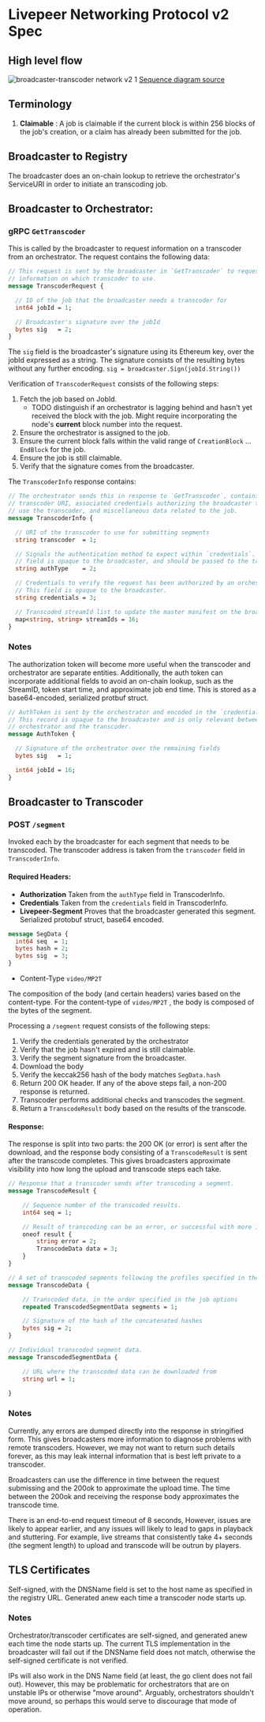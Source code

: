 # Livepeer Networking Protocol v2 Spec

## High level flow

![broadcaster-transcoder network v2 1](https://user-images.githubusercontent.com/292510/41455677-c8437268-7032-11e8-9ce8-bfdd9b6e3fc0.png)
[Sequence diagram source](https://sequencediagram.org/index.html#initialData=C4S2BsFMAIBkQG6QA6UgJ2gOUsA7gPboDWIAdgObQIBMAUHcgIbqgDGIzZw0ASpBRABnYOgCedAELoCTACZsmIjAFoAfP0EjxALmgB5dGwAWkbU2BE+kAI51Nw0WJXrpshUuAY9hk2dEWVvxCyAxu8orK6Oq+puaW6DoAOmQAKuhMZEJsBHIY1nbhHlEAPC6x-hkJOumZ2bn5AJJkAGYEDAzgBAShRZFe0Wq1WTl5idAAygIAtpDcBVIyEZ4YZSrD9WN6UxSz88Ghc3J0QA)


## Terminology

1. **Claimable** : A job is claimable if the current block is within 256 blocks of the job's creation, or a claim has already been submitted for the job.

## Broadcaster to Registry

The broadcaster does an on-chain lookup to retrieve the orchestrator's ServiceURI in order to initiate an transcoding job.

## Broadcaster to Orchestrator:

### gRPC `GetTranscoder`

This is called by the broadcaster to request information on a transcoder from an orchestrator. The request contains the following data:

```protobuf
// This request is sent by the broadcaster in `GetTranscoder` to request
// information on which transcoder to use.
message TranscoderRequest {

  // ID of the job that the broadcaster needs a transcoder for
  int64 jobId = 1;

  // Broadcaster's signature over the jobId
  bytes sig   = 2;
}
```

The `sig` field is the broadcaster's signature using its Ethereum key, over the jobId expressed as a string. The signature consists of the resulting bytes without any further encoding.
`sig = broadcaster.Sign(jobId.String())`

Verification of `TranscoderRequest` consists of the following steps:
1. Fetch the job based on JobId.
    * TODO distinguish if an orchestrator is lagging behind and hasn't yet received the block with the job. Might require incorporating the node's **current** block number into the request.
2. Ensure the orchestrator is assigned to the job.
3. Ensure the current block falls within the valid range of `CreationBlock` ... `EndBlock` for the job.
4. Ensure the job is still claimable.
5. Verify that the signature comes from the broadcaster.

The `TranscoderInfo` response contains:

```protobuf
// The orchestrator sends this in response to `GetTranscoder`, containing the
// transcoder URI, associated credentials authorizing the broadcaster to
// use the transcoder, and miscellaneous data related to the job.
message TranscoderInfo {

  // URI of the transcoder to use for submitting segments
  string transcoder  = 1;

  // Signals the authentication method to expect within `credentials`. This
  // field is opaque to the broadcaster, and should be passed to the transcoder.
  string authType    = 2;

  // Credentials to verify the request has been authorized by an orchestrator.
  // This field is opaque to the broadcaster.
  string credentials = 3;

  // Transcoded streamId list to update the master manifest on the broadcaster.
  map<string, string> streamIds = 16;
}
```

### Notes
The authorization token will become more useful when the transcoder and orchestrator are separate entities. Additionally, the auth token can incorporate additional fields to avoid an on-chain lookup, such as the StreamID, token start time, and approximate job end time. This is stored as a base64-encoded, serialized protbuf struct.

```protobuf
// AuthToken is sent by the orchestrator and encoded in the `credentials` field
// This record is opaque to the broadcaster and is only relevant between the
// orchestrator and the transcoder.
message AuthToken {

  // Signature of the orchestrator over the remaining fields
  bytes sig   = 1;

  int64 jobId = 16;
}
```

## Broadcaster to Transcoder

### POST `/segment`

Invoked each by the broadcaster for each segment that needs to be transcoded. The transcoder address is taken from the `transcoder` field in `TranscoderInfo`.

#### Required Headers:

* **Authorization**
Taken from the `authType` field in TranscoderInfo.
* **Credentials**
Taken from the `credentials` field in TranscoderInfo.
* **Livepeer-Segment**
Proves that the broadcaster generated this segment. Serialized protobuf struct, base64 encoded.
```protobuf
message SegData {
  int64 seq  = 1;
  bytes hash = 2;
  bytes sig  = 3;
}
```
* Content-Type
`video/MP2T`

The composition of the body (and certain headers) varies based on the content-type. For the content-type of `video/MP2T` , the body is composed of the bytes of the segment.

Processing a `/segment` request consists of the following steps:

1. Verify the credentials generated by the orchestrator
2. Verify that the job hasn't expired and is still claimable.
3. Verify the segment signature from the broadcaster.
4. Download the body
5. Verify the keccak256 hash of the body matches `SegData.hash`
6. Return 200 OK header. If any of the above steps fail, a non-200 response is returned.
7. Transcoder performs additional checks and transcodes the segment.
8. Return a `TranscodeResult` body based on the results of the transcode.

#### Response:

The response is split into two parts: the 200 OK  (or error) is sent after the download, and the response body consisting of a `TranscodeResult` is sent after the transcode completes. This gives broadcasters approximate visibility into how long the upload and transcode steps each take.

```proto
// Response that a transcoder sends after transcoding a segment.
message TranscodeResult {

    // Sequence number of the transcoded results.
    int64 seq = 1;

    // Result of transcoding can be an error, or successful with more info
    oneof result {
        string error = 2;
        TranscodeData data = 3;
    }
}

// A set of transcoded segments following the profiles specified in the job.
message TranscodeData {

    // Transcoded data, in the order specified in the job options
    repeated TranscodedSegmentData segments = 1;

    // Signature of the hash of the concatenated hashes
    bytes sig = 2;
}

// Individual transcoded segment data.
message TranscodedSegmentData {

    // URL where the transcoded data can be downloaded from
    string url = 1;

}
```

### Notes

Currently, any errors are dumped directly into the response in stringified form. This gives broadcasters more information to diagnose problems with remote transcoders. However, we may not want to return such details forever, as this may leak internal information that is best left private to a transcoder.

Broadcasters can use the difference in time between the request submissing and the 200ok to approximate the upload time. The time between the 200ok and receiving the response body approximates the transcode time.

There is an end-to-end request timeout of 8 seconds, However, issues are likely to appear earlier, and any issues will likely to lead to gaps in playback and stuttering. For example, live streams that consistently take 4+ seconds (the segment length) to upload and transcode will be outrun by players.

## TLS Certificates

Self-signed, with the DNSName field is set to the host name as specified in the registry URL. Generated anew each time a transcoder node starts up.

### Notes
Orchestrator/transcoder certificates are self-signed, and generated anew each time the node starts up. The current TLS implementation in the broadcaster will fail out if the DNSName field does not match, otherwise the self-signed certificate is not verified.

IPs will also work in the DNS Name field (at least, the go client does not fail out). However, this may be problematic for orchestrators that are on unstable IPs or otherwise "move around". Arguably, orchestrators shouldn't move around, so perhaps this would serve to discourage that mode of operation.
